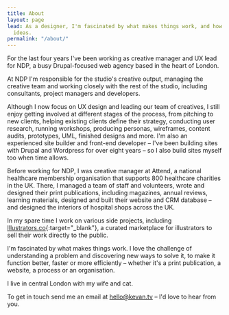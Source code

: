 ```yaml
---
title: About
layout: page
lead: As a designer, I'm fascinated by what makes things work, and how best to communicate
  ideas.
permalink: "/about/"
---
```

For the last four years I've been working as creative manager and UX lead for NDP, a busy Drupal-focused web agency based in the heart of London.

At NDP I'm responsible for the studio's creative output, managing the creative team and working closely with the rest of the studio, including consultants, project managers and developers.

Although I now focus on UX design and leading our team of creatives,  I still enjoy getting involved at different stages of the process, from pitching to new clients, helping existing clients define their strategy, conducting user research, running workshops, producing personas, wireframes, content audits, prototypes, UML, finished designs and more. I'm also an experienced site builder and front-end developer – I've been building sites with Drupal and Wordpress for over eight years – so I also build sites myself too when time allows. 

Before working for NDP, I was creative manager at Attend, a national healthcare membership organisation that supports 800 healthcare charities in the UK. There, I managed a team of staff and volunteers, wrote and designed their print publications, including magazines, annual reviews, learning materials, designed and built their website and CRM database – and designed the interiors of hospital shops across the UK.

In my spare time I work on various side projects, including [Illustrators.co](http://www.illustrators.co){:target="_blank"}, a curated marketplace for illustrators to sell their work directly to the public. 

I'm fascinated by what makes things work. I love the challenge of understanding a problem and discovering new ways to solve it, to make it function better, faster or more efficiently – whether it's a print publication, a website, a process or an organisation. 

I live in central London with my wife and cat.

To get in touch send me an email at hello@kevan.tv – I'd love to hear from you.
